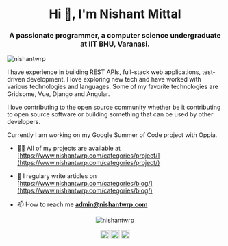 <h1 align="center">Hi 👋, I'm Nishant Mittal</h1>
<h3 align="center">A passionate programmer, a computer science undergraduate at IIT BHU, Varanasi.</h3>
<p align="left"> <img src="https://komarev.com/ghpvc/?username=nishantwrp" alt="nishantwrp" /> </p>

I have experience in building REST APIs, full-stack web applications, test-driven development. I love exploring new tech and have worked with various technologies and languages. Some of my favorite technologies are Gridsome, Vue, Django and Angular.

I love contributing to the open source community whether be it contributing to open source software or building something that can be used by other developers.

Currently I am working on my Google Summer of Code project with Oppia.

- 👨‍💻 All of my projects are available at [https://www.nishantwrp.com/categories/project/](https://www.nishantwrp.com/categories/project/)

- 📝 I regulary write articles on [https://www.nishantwrp.com/categories/blog/](https://www.nishantwrp.com/categories/blog/)

- 📫 How to reach me **admin@nishantwrp.com**

<p align="center"> <img src="https://github-readme-stats.vercel.app/api?username=nishantwrp&show_icons=true" alt="nishantwrp" /> </p>

<p align="center">
<a href="https://twitter.com/nishantwrp" target="blank"><img align="center" src="https://cdn.jsdelivr.net/npm/simple-icons@3.0.1/icons/twitter.svg" alt="nishantwrp" height="20" width="20" /></a>
<a href="https://linkedin.com/in/nishantwrp" target="blank"><img align="center" src="https://cdn.jsdelivr.net/npm/simple-icons@3.0.1/icons/linkedin.svg" alt="nishantwrp" height="20" width="20" /></a>
<a href="https://fb.com/nishantwrp" target="blank"><img align="center" src="https://cdn.jsdelivr.net/npm/simple-icons@3.0.1/icons/facebook.svg" alt="nishantwrp" height="20" width="20" /></a>
</p>
